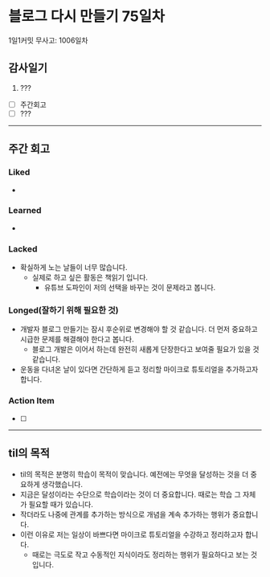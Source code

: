# 블로그 다시 만들기 75일차

1일1커밋 무사고: 1006일차

## 감사일기

1. ???

- [ ] 주간회고
- [ ] ???

---

## 주간 회고

### Liked

-

### Learned

-


### Lacked

- 확실하게 노는 날들이 너무 많습니다.
  - 실제로 하고 싶은 활동은 책읽기 입니다.
    - 유튜브 도파인이 저의 선택을 바꾸는 것이 문제라고 봅니다.

### Longed(잘하기 위해 필요한 것)

- 개발자 블로그 만들기는 잠시 후순위로 변경해야 할 것 같습니다. 더 먼저 중요하고 시급한 문제를 해결해야 한다고 봅니다.
  - 블로그 개발은 이어서 하는데 완전히 새롭게 단장한다고 보여줄 필요가 있을 것 같습니다.
- 운동을 다녀온 날이 있다면 간단하게 듣고 정리할 마이크로 튜토리얼을 추가하고자 합니다.

### Action Item

- [ ]

---

## til의 목적

- til의 목적은 분명히 학습이 목적이 맞습니다. 예전에는 무엇을 달성하는 것을 더 중요하게 생각했습니다.
- 지금은 달성이라는 수단으로 학습이라는 것이 더 중요합니다. 때로는 학습 그 자체가 필요할 때가 있습니다.
- 작더라도 나중에 관계를 추가하는 방식으로 개념을 계속 추가하는 행위가 중요합니다.
- 이런 이유로 저는 일상이 바쁘다면 마이크로 튜토리얼을 수강하고 정리하고자 합니다.
  - 때로는 극도로 작고 수동적인 지식이라도 정리하는 행위가 필요하다고 보는 것입니다.
